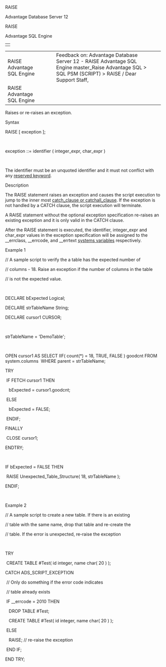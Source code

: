 RAISE




Advantage Database Server 12  

RAISE

Advantage SQL Engine

|  |
| --- |
|  |

|  |  |  |  |  |
| --- | --- | --- | --- | --- |
| RAISE  Advantage SQL Engine |  |  | Feedback on: Advantage Database Server 12 - RAISE Advantage SQL Engine master\_Raise Advantage SQL > SQL PSM (SCRIPT) > RAISE / Dear Support Staff, |  |
| RAISE  Advantage SQL Engine |  |  |  |  |

Raises or re-raises an exception.

Syntax

RAISE [ exception ];

 

exception ::= identifier ( integer\_expr, char\_expr )

 

The identifier must be an unquoted identifier and it must not conflict with any [reserved keyword](master_reserved_keywords.htm).

Description

The RAISE statement raises an exception and causes the script execution to jump to the inner most [catch\_clause or catchall\_clause](master_try_catch_finally.htm). If the exception is not handled by a CATCH clause, the script execution will terminate.

A RAISE statement without the optional exception specification re-raises an existing exception and it is only valid in the CATCH clause.

After the RAISE statement is executed, the identifier, integer\_expr and char\_expr values in the exception specification will be assigned to the \_\_errclass, \_\_errcode, and \_\_errtext [systems variables](master_system_variables.htm) respectively.

Example 1

// A sample script to verify the a table has the expected number of

// columns - 18. Raise an exception if the number of columns in the table

// is not the expected value.

 

DECLARE bExpected Logical;

DECLARE strTableName String;

DECLARE cursor1 CURSOR;

 

strTableName = 'DemoTable';

 

OPEN cursor1 AS SELECT IIF( count(\*) = 18, TRUE, FALSE ) goodcnt FROM system.columns  WHERE parent = strTableName;

TRY

 IF FETCH cursor1 THEN

   bExpected = cursor1.goodcnt;

 ELSE

   bExpected = FALSE;

 ENDIF;

FINALLY

 CLOSE cursor1;

ENDTRY;

 

IF bExpected = FALSE THEN

 RAISE Unexpected\_Table\_Structure( 18, strTableName );

ENDIF;

 

Example 2

// A sample script to create a new table. If there is an existing

// table with the same name, drop that table and re-create the

// table. If the error is unexpected, re-raise the exception

 

TRY

 CREATE TABLE #Test( id integer, name char( 20 ) );

CATCH ADS\_SCRIPT\_EXCEPTION

 // Only do something if the error code indicates

 // table already exists

 IF \_\_errcode = 2010 THEN

   DROP TABLE #Test;

   CREATE TABLE #Test( id integer, name char( 20 ) );

 ELSE

   RAISE; // re-raise the exception

 END IF;

END TRY;